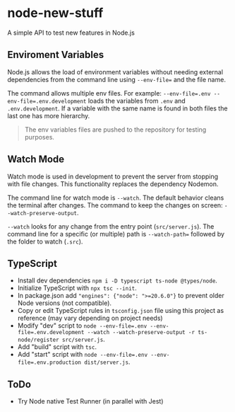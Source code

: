 # node-new-stuff

A simple API to test new features in Node.js

## Enviroment Variables

Node.js allows the load of environment variables without needing external dependencies from the command line using `--env-file=` and the file name.

The command allows multiple env files.
For example: `--env-file=.env --env-file=.env.development` loads the variables from `.env` and `.env.development`.
If a variable with the same name is found in both files the last one has more hierarchy.

> The env variables files are pushed to the repository for testing purposes.

## Watch Mode

Watch mode is used in development to prevent the server from stopping with file changes.
This functionality replaces the dependency Nodemon.

The command line for watch mode is `--watch`.
The default behavior cleans the terminal after changes.
The command to keep the changes on screen: `--watch-preserve-output`.

`--watch` looks for any change from the entry point (`src/server.js`).
The command line for a specific (or multiple) path is `--watch-path=` followed by the folder to watch (`.src`).

## TypeScript

- Install dev dependencies `npm i -D typescript ts-node @types/node`.
- Initialize TypeScript with `npx tsc --init`.
- In package.json add `"engines": {"node": ">=20.6.0"}` to prevent older Node versions (not compatible).
- Copy or edit TypeScript rules in `tsconfig.json` file using this project as reference (may vary depending on project needs)
- Modify "dev" script to `node --env-file=.env --env-file=.env.development --watch --watch-preserve-output -r ts-node/register src/server.js`.
- Add "build" script with `tsc`.
- Add "start" script with `node --env-file=.env --env-file=.env.production dist/server.js`.

## ToDo

- Try Node native Test Runner (in parallel with Jest)
